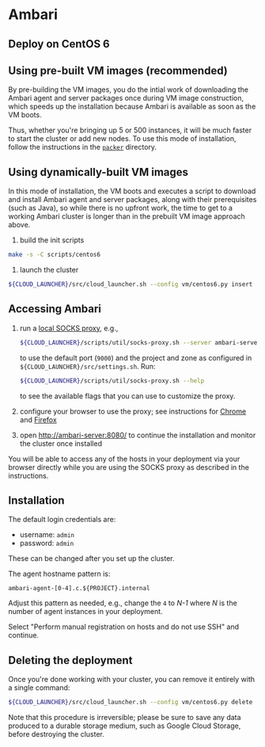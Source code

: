 Ambari
======

Deploy on CentOS 6
------------------

## Using pre-built VM images (recommended)

By pre-building the VM images, you do the intial work of downloading the Ambari
agent and server packages once during VM image construction, which speeds up the
installation because Ambari is available as soon as the VM boots.

Thus, whether you're bringing up 5 or 500 instances, it will be much faster to
start the cluster or add new nodes. To use this mode of installation, follow the
instructions in the [`packer`](packer/) directory.

## Using dynamically-built VM images

In this mode of installation, the VM boots and executes a script to download and
install Ambari agent and server packages, along with their prerequisites (such
as Java), so while there is no upfront work, the time to get to a working Ambari
cluster is longer than in the prebuilt VM image approach above.

1. build the init scripts

  ```bash
  make -s -C scripts/centos6
  ```

1. launch the cluster

  ```bash
  ${CLOUD_LAUNCHER}/src/cloud_launcher.sh --config vm/centos6.py insert
  ```

Accessing Ambari
----------------

1. run a [local SOCKS proxy](../../../../scripts/util/socks-proxy.md), e.g.,

   ```bash
   ${CLOUD_LAUNCHER}/scripts/util/socks-proxy.sh --server ambari-server
   ```

   to use the default port (`9000`) and the project and zone as configured in
   `${CLOUD_LAUNCHER}/src/settings.sh`. Run:

   ```bash
   ${CLOUD_LAUNCHER}/scripts/util/socks-proxy.sh --help
   ```

   to see the available flags that you can use to customize the proxy.

1. configure your browser to use the proxy;
   see instructions for
   [Chrome](../../../../scripts/util/socks-proxy.md#chrome) and
   [Firefox](../../../../scripts/util/socks-proxy.md#firefox)

1. open [http://ambari-server:8080/](http://ambari-server:8080) to continue the
   installation and monitor the cluster once installed

You will be able to access any of the hosts in your deployment via your browser
directly while you are using the SOCKS proxy as described in the instructions.

Installation
------------

The default login credentials are:

* username: `admin`
* password: `admin`

These can be changed after you set up the cluster.

The agent hostname pattern is:

```
ambari-agent-[0-4].c.${PROJECT}.internal
```

Adjust this pattern as needed, e.g., change the `4` to _N-1_ where _N_ is the
number of agent instances in your deployment.

Select "Perform manual registration on hosts and do not use SSH" and continue.

Deleting the deployment
-----------------------

Once you're done working with your cluster, you can remove it entirely with a
single command:

```bash
${CLOUD_LAUNCHER}/src/cloud_launcher.sh --config vm/centos6.py delete
```

Note that this procedure is irreversible; please be sure to save any data
produced to a durable storage medium, such as Google Cloud Storage, before
destroying the cluster.
